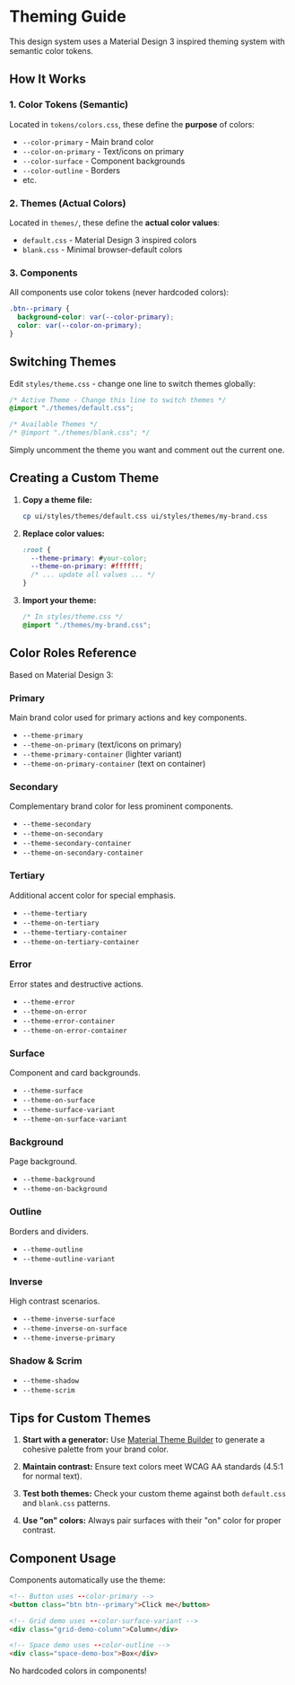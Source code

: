# Theming Guide

This design system uses a Material Design 3 inspired theming system with semantic color tokens.

## How It Works

### 1. Color Tokens (Semantic)
Located in `tokens/colors.css`, these define the **purpose** of colors:
- `--color-primary` - Main brand color
- `--color-on-primary` - Text/icons on primary
- `--color-surface` - Component backgrounds
- `--color-outline` - Borders
- etc.

### 2. Themes (Actual Colors)
Located in `themes/`, these define the **actual color values**:
- `default.css` - Material Design 3 inspired colors
- `blank.css` - Minimal browser-default colors

### 3. Components
All components use color tokens (never hardcoded colors):
```css
.btn--primary {
  background-color: var(--color-primary);
  color: var(--color-on-primary);
}
```

## Switching Themes

Edit `styles/theme.css` - change one line to switch themes globally:

```css
/* Active Theme - Change this line to switch themes */
@import "./themes/default.css";

/* Available Themes */
/* @import "./themes/blank.css"; */
```

Simply uncomment the theme you want and comment out the current one.

## Creating a Custom Theme

1. **Copy a theme file:**
   ```bash
   cp ui/styles/themes/default.css ui/styles/themes/my-brand.css
   ```

2. **Replace color values:**
   ```css
   :root {
     --theme-primary: #your-color;
     --theme-on-primary: #ffffff;
     /* ... update all values ... */
   }
   ```

3. **Import your theme:**
   ```css
   /* In styles/theme.css */
   @import "./themes/my-brand.css";
   ```

## Color Roles Reference

Based on Material Design 3:

### Primary
Main brand color used for primary actions and key components.
- `--theme-primary`
- `--theme-on-primary` (text/icons on primary)
- `--theme-primary-container` (lighter variant)
- `--theme-on-primary-container` (text on container)

### Secondary
Complementary brand color for less prominent components.
- `--theme-secondary`
- `--theme-on-secondary`
- `--theme-secondary-container`
- `--theme-on-secondary-container`

### Tertiary
Additional accent color for special emphasis.
- `--theme-tertiary`
- `--theme-on-tertiary`
- `--theme-tertiary-container`
- `--theme-on-tertiary-container`

### Error
Error states and destructive actions.
- `--theme-error`
- `--theme-on-error`
- `--theme-error-container`
- `--theme-on-error-container`

### Surface
Component and card backgrounds.
- `--theme-surface`
- `--theme-on-surface`
- `--theme-surface-variant`
- `--theme-on-surface-variant`

### Background
Page background.
- `--theme-background`
- `--theme-on-background`

### Outline
Borders and dividers.
- `--theme-outline`
- `--theme-outline-variant`

### Inverse
High contrast scenarios.
- `--theme-inverse-surface`
- `--theme-inverse-on-surface`
- `--theme-inverse-primary`

### Shadow & Scrim
- `--theme-shadow`
- `--theme-scrim`

## Tips for Custom Themes

1. **Start with a generator:** Use [Material Theme Builder](https://m3.material.io/theme-builder) to generate a cohesive palette from your brand color.

2. **Maintain contrast:** Ensure text colors meet WCAG AA standards (4.5:1 for normal text).

3. **Test both themes:** Check your custom theme against both `default.css` and `blank.css` patterns.

4. **Use "on" colors:** Always pair surfaces with their "on" color for proper contrast.

## Component Usage

Components automatically use the theme:

```html
<!-- Button uses --color-primary -->
<button class="btn btn--primary">Click me</button>

<!-- Grid demo uses --color-surface-variant -->
<div class="grid-demo-column">Column</div>

<!-- Space demo uses --color-outline -->
<div class="space-demo-box">Box</div>
```

No hardcoded colors in components!
